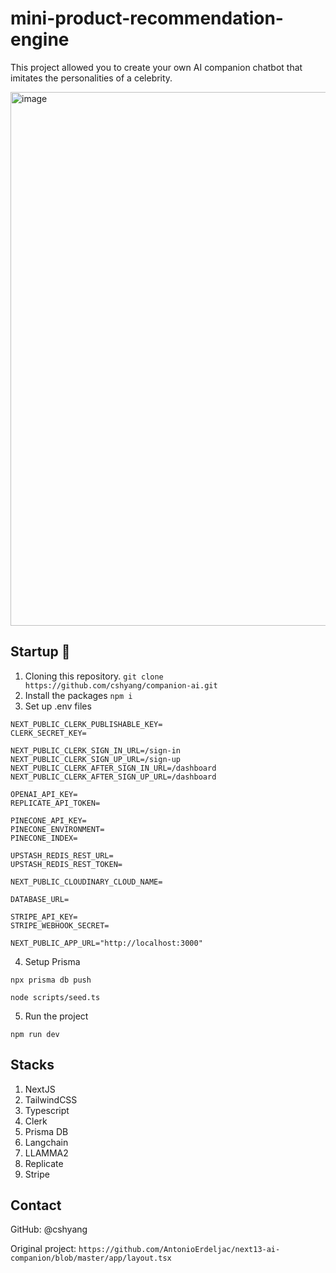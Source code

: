 # mini-product-recommendation-engine
This project allowed you to create your own AI companion chatbot that imitates the personalities of a celebrity. 


<img width="854" alt="image" src="https://github.com/cshyang/ai-companion/assets/45311586/fce37c39-ead2-4301-9325-a743e37ce282">

## Startup 🚀
1. Cloning this repository. ```git clone https://github.com/cshyang/companion-ai.git```
2. Install the packages  `npm i`
3. Set up .env files
```
NEXT_PUBLIC_CLERK_PUBLISHABLE_KEY=
CLERK_SECRET_KEY=

NEXT_PUBLIC_CLERK_SIGN_IN_URL=/sign-in
NEXT_PUBLIC_CLERK_SIGN_UP_URL=/sign-up
NEXT_PUBLIC_CLERK_AFTER_SIGN_IN_URL=/dashboard
NEXT_PUBLIC_CLERK_AFTER_SIGN_UP_URL=/dashboard

OPENAI_API_KEY=
REPLICATE_API_TOKEN=

PINECONE_API_KEY=
PINECONE_ENVIRONMENT=
PINECONE_INDEX=

UPSTASH_REDIS_REST_URL=
UPSTASH_REDIS_REST_TOKEN=

NEXT_PUBLIC_CLOUDINARY_CLOUD_NAME=

DATABASE_URL=

STRIPE_API_KEY=
STRIPE_WEBHOOK_SECRET=

NEXT_PUBLIC_APP_URL="http://localhost:3000"
```

4. Setup Prisma
```
npx prisma db push
```
```
node scripts/seed.ts
```
5. Run the project
```
npm run dev
```

## Stacks
1. NextJS
2. TailwindCSS
3. Typescript
4. Clerk
5. Prisma DB
6. Langchain
7. LLAMMA2
8. Replicate
9. Stripe

## Contact
GitHub: @cshyang

Original project: `https://github.com/AntonioErdeljac/next13-ai-companion/blob/master/app/layout.tsx`
